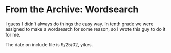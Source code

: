 From the Archive: Wordsearch
============================

I guess I didn't always do things the easy way. In tenth grade we were
assigned to make a wordsearch for some reason, so I wrote this guy to
do it for me.

The date on include file is 9/25/02, yikes.
